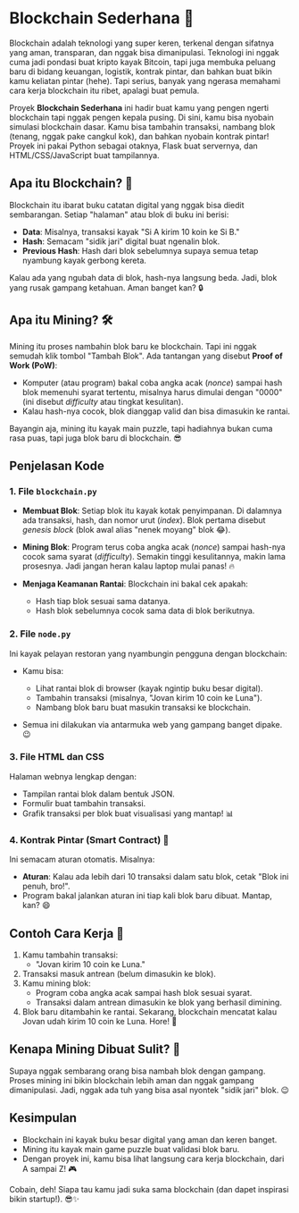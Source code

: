 # Blockchain Sederhana 🚀

Blockchain adalah teknologi yang super keren, terkenal dengan sifatnya yang aman, transparan, dan nggak bisa dimanipulasi. Teknologi ini nggak cuma jadi pondasi buat kripto kayak Bitcoin, tapi juga membuka peluang baru di bidang keuangan, logistik, kontrak pintar, dan bahkan buat bikin kamu keliatan pintar (hehe). Tapi serius, banyak yang ngerasa memahami cara kerja blockchain itu ribet, apalagi buat pemula.

Proyek **Blockchain Sederhana** ini hadir buat kamu yang pengen ngerti blockchain tapi nggak pengen kepala pusing. Di sini, kamu bisa nyobain simulasi blockchain dasar. Kamu bisa tambahin transaksi, nambang blok (tenang, nggak pake cangkul kok), dan bahkan nyobain kontrak pintar! Proyek ini pakai Python sebagai otaknya, Flask buat servernya, dan HTML/CSS/JavaScript buat tampilannya.

## Apa itu Blockchain? 🤔

Blockchain itu ibarat buku catatan digital yang nggak bisa diedit sembarangan. Setiap "halaman" atau blok di buku ini berisi:

- **Data**: Misalnya, transaksi kayak "Si A kirim 10 koin ke Si B."
- **Hash**: Semacam "sidik jari" digital buat ngenalin blok.
- **Previous Hash**: Hash dari blok sebelumnya supaya semua tetap nyambung kayak gerbong kereta.

Kalau ada yang ngubah data di blok, hash-nya langsung beda. Jadi, blok yang rusak gampang ketahuan. Aman banget kan? 🔒

## Apa itu Mining? 🛠️

Mining itu proses nambahin blok baru ke blockchain. Tapi ini nggak semudah klik tombol "Tambah Blok". Ada tantangan yang disebut **Proof of Work (PoW)**:

- Komputer (atau program) bakal coba angka acak (_nonce_) sampai hash blok memenuhi syarat tertentu, misalnya harus dimulai dengan "0000" (ini disebut _difficulty_ atau tingkat kesulitan).
- Kalau hash-nya cocok, blok dianggap valid dan bisa dimasukin ke rantai.

Bayangin aja, mining itu kayak main puzzle, tapi hadiahnya bukan cuma rasa puas, tapi juga blok baru di blockchain. 😎

## Penjelasan Kode

### 1. File `blockchain.py`

- **Membuat Blok**:
  Setiap blok itu kayak kotak penyimpanan. Di dalamnya ada transaksi, hash, dan nomor urut (_index_). Blok pertama disebut _genesis block_ (blok awal alias "nenek moyang" blok 😂).

- **Mining Blok**:
  Program terus coba angka acak (_nonce_) sampai hash-nya cocok sama syarat (_difficulty_). Semakin tinggi kesulitannya, makin lama prosesnya. Jadi jangan heran kalau laptop mulai panas! 🔥

- **Menjaga Keamanan Rantai**:
  Blockchain ini bakal cek apakah:
  - Hash tiap blok sesuai sama datanya.
  - Hash blok sebelumnya cocok sama data di blok berikutnya.

### 2. File `node.py`

Ini kayak pelayan restoran yang nyambungin pengguna dengan blockchain:

- Kamu bisa:

  - Lihat rantai blok di browser (kayak ngintip buku besar digital).
  - Tambahin transaksi (misalnya, "Jovan kirim 10 coin ke Luna").
  - Nambang blok baru buat masukin transaksi ke blockchain.

- Semua ini dilakukan via antarmuka web yang gampang banget dipake. 😉

### 3. File HTML dan CSS

Halaman webnya lengkap dengan:

- Tampilan rantai blok dalam bentuk JSON.
- Formulir buat tambahin transaksi.
- Grafik transaksi per blok buat visualisasi yang mantap! 📊

### 4. Kontrak Pintar (Smart Contract) 🧠

Ini semacam aturan otomatis. Misalnya:

- **Aturan**: Kalau ada lebih dari 10 transaksi dalam satu blok, cetak "Blok ini penuh, bro!".
- Program bakal jalankan aturan ini tiap kali blok baru dibuat. Mantap, kan? 😄

## Contoh Cara Kerja 🚀

1. Kamu tambahin transaksi:
   - "Jovan kirim 10 coin ke Luna."
2. Transaksi masuk antrean (belum dimasukin ke blok).
3. Kamu mining blok:
   - Program coba angka acak sampai hash blok sesuai syarat.
   - Transaksi dalam antrean dimasukin ke blok yang berhasil dimining.
4. Blok baru ditambahin ke rantai. Sekarang, blockchain mencatat kalau Jovan udah kirim 10 coin ke Luna. Hore! 🎉

## Kenapa Mining Dibuat Sulit? 🤔

Supaya nggak sembarang orang bisa nambah blok dengan gampang. Proses mining ini bikin blockchain lebih aman dan nggak gampang dimanipulasi. Jadi, nggak ada tuh yang bisa asal nyontek "sidik jari" blok. 😉

## Kesimpulan

- Blockchain ini kayak buku besar digital yang aman dan keren banget.
- Mining itu kayak main game puzzle buat validasi blok baru.
- Dengan proyek ini, kamu bisa lihat langsung cara kerja blockchain, dari A sampai Z! 🎮

Cobain, deh! Siapa tau kamu jadi suka sama blockchain (dan dapet inspirasi bikin startup!). 😎✨
